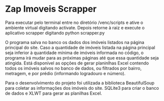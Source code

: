 # Zap Imoveis Scrapper

Para executar pelo terminal entre no diretório /venc/scripts e ative o ambiente virtual digitando activate.
Depois retorne à raiz e execute o aplicativo scrapper digitando python scrapper.py

O programa salva no banco os dados dos imóveis listados na página principal do site. Caso a quantidade de imóveis listada na página principal seja inferior à quantidade mínima de imóveis informada no código, o programa irá mudar para as próximas páginas até que essa quantidade seja atingida.
Está disponível as opções de gerar planinlhas Excel contendo todos os imóveis salvos no banco de dados, ou filtrados por bairro, metragem, e por prédio (informando logradouro e número).

Para o desenvolvimento do projeto foi utilizada a biblioteca BeautifulSoup para coletar as informações dos imóveis do site. SQLite3 para criar o banco de dados e XLWT para gerar as planilhas Excel.

